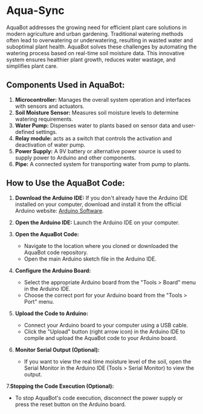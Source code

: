 # Aqua-Sync
AquaBot addresses the growing need for efficient plant care solutions in modern agriculture and urban gardening. Traditional watering methods often lead to overwatering or underwatering, resulting in wasted water and suboptimal plant health. AquaBot solves these challenges by automating the watering process based on real-time soil moisture data. This innovative system ensures healthier plant growth, reduces water wastage, and simplifies plant care. 

## Components Used in AquaBot:

1. **Microcontroller:** Manages the overall system operation and interfaces with sensors and actuators.
2. **Soil Moisture Sensor:** Measures soil moisture levels to determine watering requirements.
3. **Water Pump:** Dispenses water to plants based on sensor data and user-defined settings.
4. **Relay module:**  acts as a switch that controls the  activation and deactivation of water pump.
5. **Power Supply:** A 9V battery or alternative power source is used to supply power to Arduino and other components.
6. **Pipe:** A connected system for transporting water from pump to plants.

## How to Use the AquaBot Code:

1. **Download the Arduino IDE:**
   If you don't already have the Arduino IDE installed on your computer, download and install it from the official Arduino website: [Arduino Software](https://www.arduino.cc/en/software).

2. **Open the Arduino IDE:**
   Launch the Arduino IDE on your computer.

3. **Open the AquaBot Code:**
   - Navigate to the location where you cloned or downloaded the AquaBot code repository.
   - Open the main Arduino sketch file  in the Arduino IDE.

4. **Configure the Arduino Board:**
   - Select the appropriate Arduino board from the "Tools > Board" menu in the Arduino IDE.
   - Choose the correct port for your Arduino board from the "Tools > Port" menu.

5. **Upload the Code to Arduino:**
   - Connect your Arduino board to your computer using a USB cable.
   - Click the "Upload" button (right arrow icon) in the Arduino IDE to compile and upload the AquaBot code to your Arduino board.

6. **Monitor Serial Output (Optional):**
   - If you want to view the real time moisture level of the soil, open the Serial Monitor in the Arduino IDE (Tools > Serial Monitor) to view the output.

7.**Stopping the Code Execution (Optional):**
   - To stop AquaBot's code execution, disconnect the power supply or press the reset button on the Arduino board.









